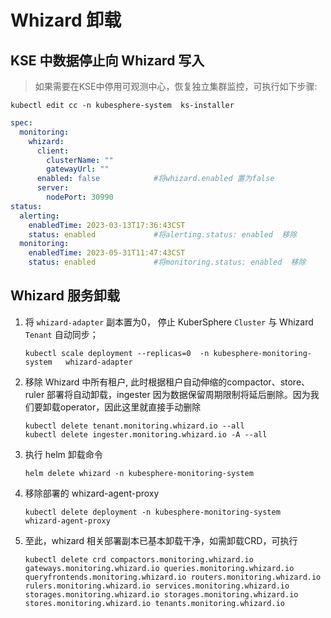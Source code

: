 # Whizard 卸载

## KSE 中数据停止向 Whizard 写入

> 如果需要在KSE中停用可观测中心，恢复独立集群监控，可执行如下步骤:

```shell
kubectl edit cc -n kubesphere-system  ks-installer
```

```yaml
spec:
  monitoring:
    whizard:
      client:
        clusterName: ""
        gatewayUrl: ""
      enabled: false            #将whizard.enabled 置为false
      server:
        nodePort: 30990
status:
  alerting:
    enabledTime: 2023-03-13T17:36:43CST
    status: enabled             #将alerting.status: enabled  移除
  monitoring:
    enabledTime: 2023-05-31T11:47:43CST
    status: enabled             #将monitoring.status: enabled  移除
```

## Whizard 服务卸载

1. 将 `whizard-adapter` 副本置为0， 停止 KuberSphere `Cluster` 与 Whizard `Tenant` 自动同步；

    ```shell
    kubectl scale deployment --replicas=0  -n kubesphere-monitoring-system   whizard-adapter
    ```

2. 移除 Whizard 中所有租户, 此时根据租户自动伸缩的compactor、store、ruler 部署将自动卸载，ingester 因为数据保留周期限制将延后删除。因为我们要卸载operator，因此这里就直接手动删除

    ```shell
    kubectl delete tenant.monitoring.whizard.io --all
    kubectl delete ingester.monitoring.whizard.io -A --all
    ```

3. 执行 helm 卸载命令

    ```shell
    helm delete whizard -n kubesphere-monitoring-system
    ```

4. 移除部署的 whizard-agent-proxy

    ```shell
    kubectl delete deployment -n kubesphere-monitoring-system   whizard-agent-proxy
    ```

5. 至此，whizard 相关部署副本已基本卸载干净，如需卸载CRD，可执行

    ```shell
    kubectl delete crd compactors.monitoring.whizard.io gateways.monitoring.whizard.io queries.monitoring.whizard.io queryfrontends.monitoring.whizard.io routers.monitoring.whizard.io rulers.monitoring.whizard.io services.monitoring.whizard.io storages.monitoring.whizard.io storages.monitoring.whizard.io stores.monitoring.whizard.io tenants.monitoring.whizard.io
    ```
